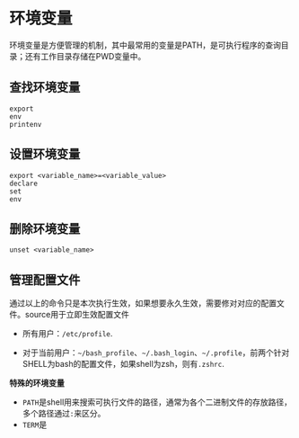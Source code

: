 # 环境变量



环境变量是方便管理的机制，其中最常用的变量是PATH，是可执行程序的查询目录；还有工作目录存储在PWD变量中。

## 查找环境变量

```shell
export
env
printenv
```

## 设置环境变量

```shell
export <variable_name>=<variable_value>
declare
set
env
```

## 删除环境变量

```shell
unset <variable_name>
```

## 管理配置文件

通过以上的命令只是本次执行生效，如果想要永久生效，需要修对对应的配置文件。source用于立即生效配置文件

* 所有用户：`/etc/profile`.

* 对于当前用户：`~/bash_profile`、`~/.bash_login`、`~/.profile`，前两个针对SHELL为bash的配置文件，如果shell为zsh，则有`.zshrc`.


**特殊的环境变量**

* `PATH`是shell用来搜索可执行文件的路径，通常为各个二进制文件的存放路径，多个路径通过`:`来区分。
* `TERM`是
